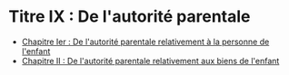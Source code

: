 # Titre IX : De l'autorité parentale

- [Chapitre Ier : De l'autorité parentale relativement à la personne de l'enfant](chapitre-ier)
- [Chapitre II : De l'autorité parentale relativement aux biens de l'enfant](chapitre-ii)
